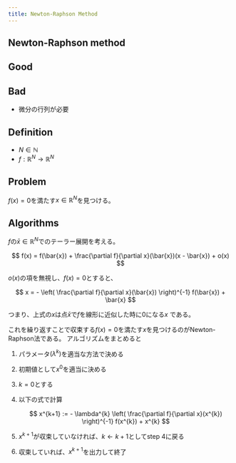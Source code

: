 ```yaml
---
title: Newton-Raphson Method
---
```



## Newton-Raphson method

## Good

## Bad
* 微分の行列が必要

## Definition
* $N \in \mathbb{N}$
* $f:\mathbb{R}^{N} \rightarrow \mathbb{R}^{N}$

## Problem
$f(x) = 0$を満たす$x \in \mathbb{R}^{N}$を見つける。

## Algorithms
$f$の$\bar{x} \in \mathbb{R}^{N}$でのテーラー展開を考える。

$$
f(x) = f(\bar{x}) + \frac{\partial f}{\partial x}(\bar{x})(x - \bar{x}) + o(x)
$$

$o(x)$の項を無視し、$f(x)=0$とすると、

$$
x = - \left( \frac{\partial f}{\partial x}(\bar{x}) \right)^{-1} f(\bar{x}) + \bar{x}
$$

つまり、上式の$x$は点$\bar{x}$で$f$を線形に近似した時に0になる$x$ である。

これを繰り返すことで収束する$f(x)=0$を満たす$x$を見つけるのがNewton-Raphson法である。
アルゴリズムをまとめると

1. パラメータ$(\lambda^{k})$を適当な方法で決める
2. 初期値として$x^{0}$を適当に決める
3. $k=0$とする
4. 以下の式で計算

    $$
        x^{k+1}
        :=
        - 
        \lambda^{k}
        \left(
           \frac{\partial f}{\partial x}(x^{k})
        \right)^{-1}
        f(x^{k})
        +
        x^{k}
    $$

5. $x^{k+1}$が収束していなければ、$k \leftarrow k + 1$としてstep 4に戻る
6. 収束していれば、$x^{k+1}$を出力して終了

